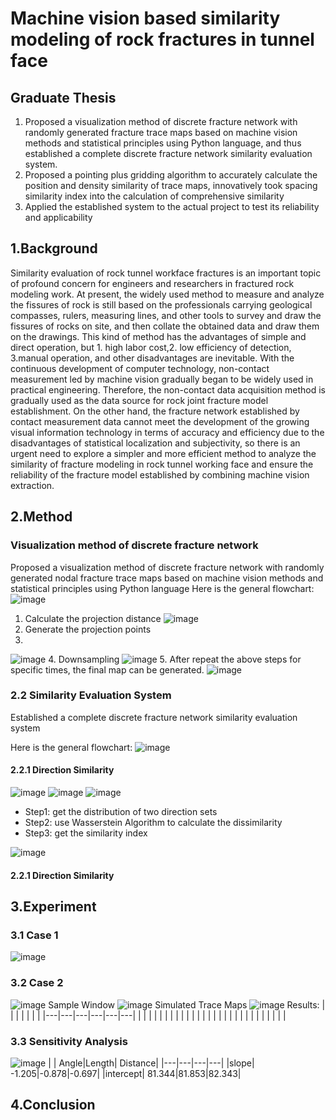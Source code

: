 # Machine vision based similarity modeling of rock fractures in tunnel face
## Graduate Thesis
1. Proposed a visualization method of discrete fracture network with randomly generated fracture trace maps based on machine vision methods and statistical principles using Python language, and thus established a complete discrete fracture network similarity evaluation system.
2. Proposed a pointing plus gridding algorithm to accurately calculate the position and density similarity of trace maps, innovatively took spacing similarity index into the calculation of comprehensive similarity
3. Applied the established system to the actual project to test its reliability and applicability

## 1.Background
Similarity evaluation of rock tunnel workface fractures is an important topic of profound concern for engineers and researchers in fractured rock modeling work. At present, the widely used method to measure and analyze the fissures of rock is still based on the professionals carrying geological compasses, rulers, measuring lines, and other tools to survey and draw the fissures of rocks on site, and then collate the obtained data and draw them on the drawings. This kind of method has the advantages of simple and direct operation, but 1. high labor cost,2. low efficiency of detection, 3.manual operation, and other disadvantages are inevitable. With the continuous development of computer technology, non-contact measurement led by machine vision gradually began to be widely used in practical engineering. Therefore, the non-contact data acquisition method is gradually used as the data source for rock joint fracture model establishment. On the other hand, the fracture network established by contact measurement data cannot meet the development of the growing visual information technology in terms of accuracy and efficiency due to the disadvantages of statistical localization and subjectivity, so there is an urgent need to explore a simpler and more efficient method to analyze the similarity of fracture modeling in rock tunnel working face and ensure the reliability of the fracture model established by combining machine vision extraction.

## 2.Method
### Visualization method of discrete fracture network 
Proposed a visualization method of discrete fracture network with randomly generated nodal fracture trace maps based on machine vision methods and statistical principles using Python language
Here is the general flowchart:
![image](https://user-images.githubusercontent.com/39005000/197426629-689b432f-7281-4d0a-83f2-0019573ca871.png)

1. Calculate the projection distance
![image](https://user-images.githubusercontent.com/39005000/197426878-47033747-eae6-438a-b2ab-ba38d5197816.png)
2. Generate the projection points
3. 
![image](https://user-images.githubusercontent.com/39005000/197426920-87a53430-5270-4248-8574-4c44127db813.png)
4. Downsampling
![image](https://user-images.githubusercontent.com/39005000/197427033-0e164637-bd4a-47be-8134-ca438c48866b.png)
5. After repeat the above steps for specific times, the final map can be generated.
![image](https://user-images.githubusercontent.com/39005000/197427037-7462d9af-ea8f-4c51-bd03-f7859ace9b81.png)


### 2.2 Similarity Evaluation System
Established a complete discrete fracture network similarity evaluation system

Here is the general flowchart:
![image](https://user-images.githubusercontent.com/39005000/198194191-79234f4b-929f-47a0-a7dd-2a4287350dd0.png)

#### 2.2.1 Direction Similarity

![image](https://user-images.githubusercontent.com/39005000/198194766-5b34f02b-669b-410a-845e-320927235746.png)
![image](https://user-images.githubusercontent.com/39005000/198194773-e67df835-ae10-4375-a44f-fc0915e2df94.png)
![image](https://user-images.githubusercontent.com/39005000/198194780-84165c57-1112-4d7b-87eb-bb97576b048f.png)

- Step1: get the distribution of two direction sets
- Step2: use Wasserstein Algorithm to calculate the dissimilarity
- Step3: get the similarity index

![image](https://user-images.githubusercontent.com/39005000/198195004-5a37ca45-c5d3-4ea1-8b53-61192632e861.png)

#### 2.2.1 Direction Similarity

## 3.Experiment
### 3.1 Case 1
![image](https://user-images.githubusercontent.com/39005000/198191638-f39ffd42-e48a-4f9d-96e8-26c739f237e2.png)
### 3.2 Case 2
![image](https://user-images.githubusercontent.com/39005000/198191682-09bf75c1-4e14-4351-9ded-922d7fd329a9.png)
Sample Window
![image](https://user-images.githubusercontent.com/39005000/198191689-2406adb7-0541-4df3-9df5-c6015910be1f.png)
Simulated Trace Maps
![image](https://user-images.githubusercontent.com/39005000/198191724-e912f36c-9d1e-4247-8c5c-ae7495ee60e9.png)
Results:
|   |   |   |   |   |   |
|---|---|---|---|---|---|
|   |   |   |   |   |   |
|   |   |   |   |   |   |
|   |   |   |   |   |   |
|   |   |   |   |   |   |
### 3.3 Sensitivity Analysis
![image](https://user-images.githubusercontent.com/39005000/198191135-34430ed5-3225-4d5b-bcc4-eac167fe3b78.png)
|   | Angle|Length| Distance|
|---|---|---|---|
|slope| -1.205|-0.878|-0.697|
|intercept| 81.344|81.853|82.343|
## 4.Conclusion
